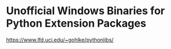 
# Unofficial Windows Binaries for Python Extension Packages
https://www.lfd.uci.edu/~gohlke/pythonlibs/
